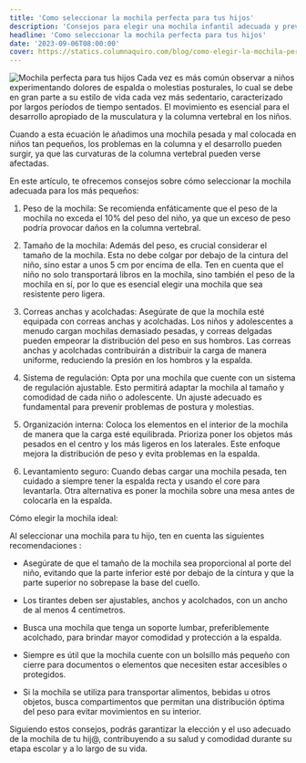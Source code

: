```yaml
---
title: 'Como seleccionar la mochila perfecta para tus hijos'
description: 'Consejos para elegir una mochila infantil adecuada y prevenir problemas de espalda: peso adecuado, tamaño, correas anchas, regulación, organización interna.'
headline: 'Como seleccionar la mochila perfecta para tus hijos'
date: '2023-09-06T08:00:00'
cover: https://statics.columnaquiro.com/blog/como-elegir-la-mochila-perfecta-para-tus-hijos.webp
---
```


![Mochila perfecta para tus hijos](https://statics.columnaquiro.com/blog/como-elegir-la-mochila-perfecta-para-tus-hijos.webp)
Cada vez es más común observar a niños experimentando dolores de espalda o molestias posturales, lo cual se debe en gran parte a su estilo de vida cada vez más sedentario, caracterizado por largos períodos de tiempo sentados. El movimiento es esencial para el desarrollo apropiado de la musculatura y la columna vertebral en los niños.

Cuando a esta ecuación le añadimos una mochila pesada y mal colocada en niños tan pequeños, los problemas en la columna y el desarrollo pueden surgir, ya que las curvaturas de la columna vertebral pueden verse afectadas.

En este artículo, te ofrecemos consejos sobre cómo seleccionar la mochila adecuada para los más pequeños:

1. Peso de la mochila: Se recomienda enfáticamente que el peso de la mochila no exceda el 10% del peso del niño, ya que un exceso de peso podría provocar daños en la columna vertebral.

2. Tamaño de la mochila: Además del peso, es crucial considerar el tamaño de la mochila. Esta no debe colgar por debajo de la cintura del niño, sino estar a unos 5 cm por encima de ella. Ten en cuenta que el niño no solo transportará libros en la mochila, sino también el peso de la mochila en sí, por lo que es esencial elegir una mochila que sea resistente pero ligera.

3. Correas anchas y acolchadas: Asegúrate de que la mochila esté equipada con correas anchas y acolchadas. Los niños y adolescentes a menudo cargan mochilas demasiado pesadas, y correas delgadas pueden empeorar la distribución del peso en sus hombros. Las correas anchas y acolchadas contribuirán a distribuir la carga de manera uniforme, reduciendo la presión en los hombros y la espalda.

4. Sistema de regulación: Opta por una mochila que cuente con un sistema de regulación ajustable. Esto permitirá adaptar la mochila al tamaño y comodidad de cada niño o adolescente. Un ajuste adecuado es fundamental para prevenir problemas de postura y molestias.

5. Organización interna: Coloca los elementos en el interior de la mochila de manera que la carga esté equilibrada. Prioriza poner los objetos más pesados en el centro y los más ligeros en los laterales. Este enfoque mejora la distribución de peso y evita problemas en la espalda.

6. Levantamiento seguro: Cuando debas cargar una mochila pesada, ten cuidado a siempre tener la espalda recta y usando el core para levantarla. Otra alternativa es poner la mochila sobre una mesa antes de colocarla en la espalda.

Cómo elegir la mochila ideal:

Al seleccionar una mochila para tu hijo, ten en cuenta las siguientes recomendaciones :

- Asegúrate de que el tamaño de la mochila sea proporcional al porte del niño, evitando que la parte inferior esté por debajo de la cintura y que la parte superior no sobrepase la base del cuello.

- Los tirantes deben ser ajustables, anchos y acolchados, con un ancho de al menos 4 centímetros.

-   Busca una mochila que tenga un soporte lumbar, preferiblemente acolchado, para brindar mayor comodidad y protección a la espalda.

-   Siempre es útil que la mochila cuente con un bolsillo más pequeño con cierre para documentos o elementos que necesiten estar accesibles o protegidos.

-   Si la mochila se utiliza para transportar alimentos, bebidas u otros objetos, busca compartimentos que permitan una distribución óptima del peso para evitar movimientos en su interior.

Siguiendo estos consejos, podrás garantizar la elección y el uso adecuado de la mochila de tu hij@, contribuyendo a su salud y comodidad durante su etapa escolar y a lo largo de su vida.
